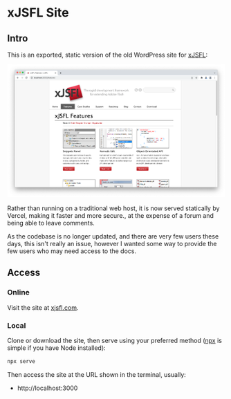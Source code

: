 # xJSFL Site
## Intro

This is an exported, static version of the old WordPress site for [xJSFL](https://github.com/davestewart/xjsfl):

![splash](splash.png)

Rather than running on a traditional web host, it is now served statically by Vercel, making it faster and more secure., at the expense of a forum and being able to leave comments.

As the codebase is no longer updated, and there are very few users these days, this isn't really an issue, however I wanted some way to provide the few users who may need access to the docs.

## Access

### Online

Visit the site at [xjsfl.com](https://xjsfl.com). 

### Local

Clone or download the site, then serve using your preferred method ([npx](https://nodejs.dev/learn/the-npx-nodejs-package-runner) is simple if you have Node installed):

```bash
npx serve
```

Then access the site at the URL shown in the terminal, usually:

- http://localhost:3000
